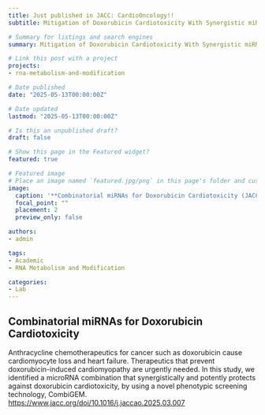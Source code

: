 ```yaml
---
title: Just published in JACC: CardioOncology!!
subtitle: Mitigation of Doxorubicin Cardiotoxicity With Synergistic miRNA Combinations Identified Using Combinatorial Genetics en masse

# Summary for listings and search engines
summary: Mitigation of Doxorubicin Cardiotoxicity With Synergistic miRNA Combinations Identified Using Combinatorial Genetics en masse

# Link this post with a project
projects: 
- rna-metabolism-and-modification

# Date published
date: "2025-05-13T00:00:00Z"

# Date updated
lastmod: "2025-05-13T00:00:00Z"

# Is this an unpublished draft?
draft: false

# Show this page in the Featured widget?
featured: true

# Featured image
# Place an image named `featured.jpg/png` in this page's folder and customize its options here.
image:
  caption: '**Combinatorial miRNAs for Doxorubicin Cardiotoxicity (JACC: CardioOncology, https://www.jacc.org/doi/10.1016/j.jaccao.2025.03.007)**'
  focal_point: ""
  placement: 2
  preview_only: false

authors:
- admin

tags:
- Academic
- RNA Metabolism and Modification

categories:
- Lab
---
```


## **Combinatorial miRNAs for Doxorubicin Cardiotoxicity**

Anthracycline chemotherapeutics for cancer such as doxorubicin cause cardiomyocyte loss and heart failure. Therapeutics that prevent doxorubicin-induced cardiomyopathy are urgently needed.
In this study, we identified a microRNA combination that synergistically and potently protects against doxorubicin cardiotoxicity, by using a novel phenotypic screening technology, CombiGEM. 
https://www.jacc.org/doi/10.1016/j.jaccao.2025.03.007

